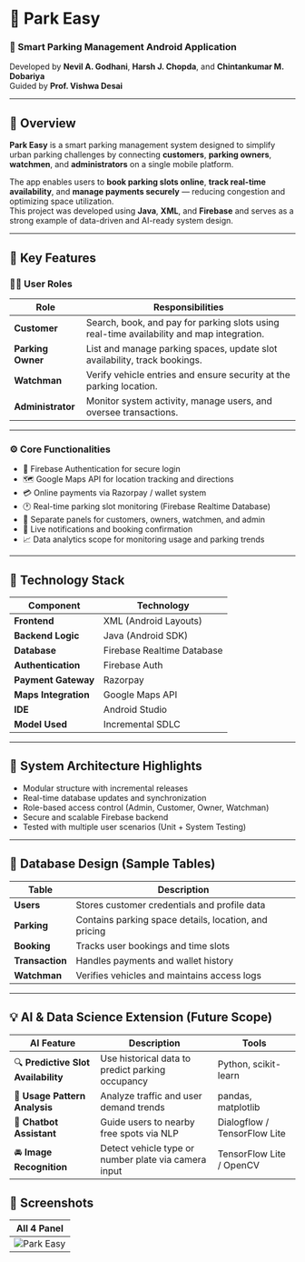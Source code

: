 # 🚗 Park Easy

### 🧠 Smart Parking Management Android Application  
Developed by **Nevil A. Godhani**, **Harsh J. Chopda**, and **Chintankumar M. Dobariya**  
Guided by **Prof. Vishwa Desai**

---

## 📘 Overview

**Park Easy** is a smart parking management system designed to simplify urban parking challenges by connecting **customers**, **parking owners**, **watchmen**, and **administrators** on a single mobile platform.  

The app enables users to **book parking slots online**, **track real-time availability**, and **manage payments securely** — reducing congestion and optimizing space utilization.  
This project was developed using **Java**, **XML**, and **Firebase** and serves as a strong example of data-driven and AI-ready system design.

---

## 🚀 Key Features

### 👨‍💼 User Roles
| Role | Responsibilities |
|------|------------------|
| **Customer** | Search, book, and pay for parking slots using real-time availability and map integration. |
| **Parking Owner** | List and manage parking spaces, update slot availability, track bookings. |
| **Watchman** | Verify vehicle entries and ensure security at the parking location. |
| **Administrator** | Monitor system activity, manage users, and oversee transactions. |

---

### ⚙️ Core Functionalities
- 🔐 Firebase Authentication for secure login  
- 🗺 Google Maps API for location tracking and directions  
- 💳 Online payments via Razorpay / wallet system  
- 🕐 Real-time parking slot monitoring (Firebase Realtime Database)  
- 📲 Separate panels for customers, owners, watchmen, and admin  
- 🔔 Live notifications and booking confirmation  
- 📈 Data analytics scope for monitoring usage and parking trends  

---

## 🧠 Technology Stack

| Component | Technology |
|------------|-------------|
| **Frontend** | XML (Android Layouts) |
| **Backend Logic** | Java (Android SDK) |
| **Database** | Firebase Realtime Database |
| **Authentication** | Firebase Auth |
| **Payment Gateway** | Razorpay |
| **Maps Integration** | Google Maps API |
| **IDE** | Android Studio |
| **Model Used** | Incremental SDLC |

---

## 🧮 System Architecture Highlights
- Modular structure with incremental releases  
- Real-time database updates and synchronization  
- Role-based access control (Admin, Customer, Owner, Watchman)  
- Secure and scalable Firebase backend  
- Tested with multiple user scenarios (Unit + System Testing)

---

## 🧩 Database Design (Sample Tables)
| Table | Description |
|--------|--------------|
| **Users** | Stores customer credentials and profile data |
| **Parking** | Contains parking space details, location, and pricing |
| **Booking** | Tracks user bookings and time slots |
| **Transaction** | Handles payments and wallet history |
| **Watchman** | Verifies vehicles and maintains access logs |

---

## 💡 AI & Data Science Extension (Future Scope)

| AI Feature | Description | Tools |
|-------------|-------------|-------|
| 🔍 **Predictive Slot Availability** | Use historical data to predict parking occupancy | Python, scikit-learn |
| 🧾 **Usage Pattern Analysis** | Analyze traffic and user demand trends | pandas, matplotlib |
| 🤖 **Chatbot Assistant** | Guide users to nearby free spots via NLP | Dialogflow / TensorFlow Lite |
| 🚘 **Image Recognition** | Detect vehicle type or number plate via camera input | TensorFlow Lite / OpenCV |

## 📱 Screenshots

| All 4 Panel |
|--------------|
| ![Park Easy](Screenshots/) |
